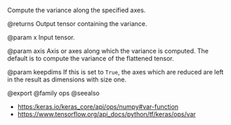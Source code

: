 Compute the variance along the specified axes.

@returns
    Output tensor containing the variance.

@param x
Input tensor.

@param axis
Axis or axes along which the variance is computed. The default
is to compute the variance of the flattened tensor.

@param keepdims
If this is set to `True`, the axes which are reduced are left
in the result as dimensions with size one.

@export
@family ops
@seealso
+ <https:/keras.io/keras_core/api/ops/numpy#var-function>
+ <https://www.tensorflow.org/api_docs/python/tf/keras/ops/var>

